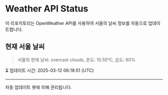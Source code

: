 
# Weather API Status

이 리포지토리는 OpenWeather API를 사용하여 서울의 날씨 정보를 자동으로 업데이트합니다.

## 현재 서울 날씨
> 서울의 현재 날씨: overcast clouds, 온도: 10.55°C, 습도: 60%

⏳ 업데이트 시간: 2025-03-12 06:18:51 (UTC)

---
자동 업데이트 봇에 의해 관리됩니다.
